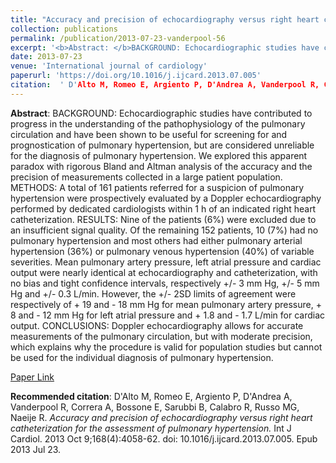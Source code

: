 ```yaml
--- 
title: "Accuracy and precision of echocardiography versus right heart catheterization for the assessment of pulmonary hypertension." 
collection: publications 
permalink: /publication/2013-07-23-vanderpool-56 
excerpt: '<b>Abstract: </b>BACKGROUND: Echocardiographic studies have contributed to progress in the understanding of the pathophysiology of the pulmonary circulation and have been shown to be useful for screening for and prognostication of pulmonary hypertension, but are considered unreliable for the diagnosis of pulmonary hypertension. We explored this apparent [...]' 
date: 2013-07-23 
venue: 'International journal of cardiology' 
paperurl: 'https://doi.org/10.1016/j.ijcard.2013.07.005' 
citation:  ' D'Alto M, Romeo E, Argiento P, D'Andrea A, Vanderpool R, Correra A, Bossone E, Sarubbi B, Calabro R, Russo MG, Naeije R. <i>Accuracy and precision of echocardiography versus right heart catheterization for the assessment of pulmonary hypertension.</i> Int J Cardiol. 2013 Oct 9;168(4):4058-62. doi: 10.1016/j.ijcard.2013.07.005. Epub 2013 Jul 23.' 
--- 
```

<b>Abstract</b>:  BACKGROUND: Echocardiographic studies have contributed to progress in the understanding of the pathophysiology of the pulmonary circulation and have been shown to be useful for screening for and prognostication of pulmonary hypertension, but are considered unreliable for the diagnosis of pulmonary hypertension. We explored this apparent paradox with rigorous Bland and Altman analysis of the accuracy and the precision of measurements collected in a large patient population. METHODS: A total of 161 patients referred for a suspicion of pulmonary hypertension were prospectively evaluated by a Doppler echocardiography performed by dedicated cardiologists within 1 h of an indicated right heart catheterization. RESULTS: Nine of the patients (6%) were excluded due to an insufficient signal quality. Of the remaining 152 patients, 10 (7%) had no pulmonary hypertension and most others had either pulmonary arterial hypertension (36%) or pulmonary venous hypertension (40%) of variable severities. Mean pulmonary artery pressure, left atrial pressure and cardiac output were nearly identical at echocardiography and catheterization, with no bias and tight confidence intervals, respectively +/- 3 mm Hg, +/- 5 mm Hg and +/- 0.3 L/min. However, the +/- 2SD limits of agreement were respectively of + 19 and - 18 mm Hg for mean pulmonary artery pressure, + 8 and - 12 mm Hg for left atrial pressure and + 1.8 and - 1.7 L/min for cardiac output. CONCLUSIONS: Doppler echocardiography allows for accurate measurements of the pulmonary circulation, but with moderate precision, which explains why the procedure is valid for population studies but cannot be used for the individual diagnosis of pulmonary hypertension.  
 
[Paper Link](https://doi.org/10.1016/j.ijcard.2013.07.005) 
 
<b>Recommended citation</b>:  D'Alto M, Romeo E, Argiento P, D'Andrea A, Vanderpool R, Correra A, Bossone E, Sarubbi B, Calabro R, Russo MG, Naeije R. <i>Accuracy and precision of echocardiography versus right heart catheterization for the assessment of pulmonary hypertension.</i> Int J Cardiol. 2013 Oct 9;168(4):4058-62. doi: 10.1016/j.ijcard.2013.07.005. Epub 2013 Jul 23. 
